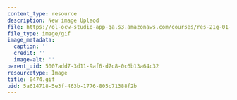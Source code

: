 ```yaml
---
content_type: resource
description: New image Uplaod
file: https://ol-ocw-studio-app-qa.s3.amazonaws.com/courses/res-21g-01-kana-spring-2010/5a6147185e3f463b1776805c71388f2b_0474.gif
file_type: image/gif
image_metadata:
  caption: ''
  credit: ''
  image-alt: ''
parent_uid: 5007add7-3d11-9af6-d7c8-0c6b13a64c32
resourcetype: Image
title: 0474.gif
uid: 5a614718-5e3f-463b-1776-805c71388f2b
---
```

